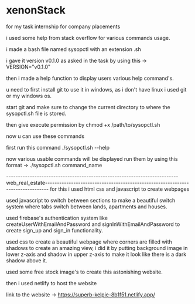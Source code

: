 # xenonStack
for my task internship for company placements

i used some help from stack overflow for various commands usage.

i made a bash file named sysopctl with an extension .sh

i gave it version v0.1.0 as asked in the task by using this -> VERSION="v0.1.0"

  then i made a help function to display users various help command's.

  u need to first install git to use it in windows, as i don't have linux i used git or my windows os.

  start git and make sure to change the current directory to where the sysopctl.sh file is stored.

  then give execute permission by chmod +x /path/to/sysopctl.sh

  now u can use these commands 

  first run this command ./sysopctl.sh --help

  now various usable commands will be displayed run them by using this format -> ./sysopctl.sh command_name



-------------------------------------------------------------------------web_real_estate-------------------------------------------------------------------------------
for this i used html css and javascript to create webpages

used javascript to switch between sections to make a beautiful switch system where tabs switch between lands, apartments and houses.

used firebase's authentication system like createUserWithEmailAndPassword and signInWithEmailAndPassword to create sign_up and sign_in functionality.

used css to create a beautiful webpage where corners are filled with shadows to create an amazing view, i did it by putting background image in lower z-axis and shadow in upper z-axis to make it look like there is a dark shadow above it.

used some free stock image's to create this astonishing website.

then i used netlify to host the website 

link to the website -> https://superb-kelpie-8b1f51.netlify.app/


